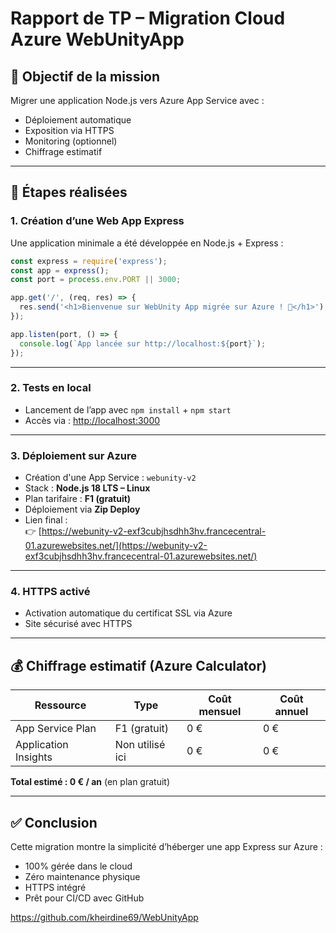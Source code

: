 # Rapport de TP – Migration Cloud Azure WebUnityApp

## 🚀 Objectif de la mission

Migrer une application Node.js vers Azure App Service avec :
- Déploiement automatique
- Exposition via HTTPS
- Monitoring (optionnel)
- Chiffrage estimatif

---

## 🧱 Étapes réalisées

### 1. Création d’une Web App Express

Une application minimale a été développée en Node.js + Express :

```js
const express = require('express');
const app = express();
const port = process.env.PORT || 3000;

app.get('/', (req, res) => {
  res.send('<h1>Bienvenue sur WebUnity App migrée sur Azure ! 🚀</h1>');
});

app.listen(port, () => {
  console.log(`App lancée sur http://localhost:${port}`);
});
```

---

### 2. Tests en local

- Lancement de l’app avec `npm install` + `npm start`
- Accès via : [http://localhost:3000](http://localhost:3000)

---

### 3. Déploiement sur Azure

- Création d'une App Service : `webunity-v2`
- Stack : **Node.js 18 LTS – Linux**
- Plan tarifaire : **F1 (gratuit)**
- Déploiement via **Zip Deploy**
- Lien final :  
  👉 [https://webunity-v2-exf3cubjhsdhh3hv.francecentral-01.azurewebsites.net/](https://webunity-v2-exf3cubjhsdhh3hv.francecentral-01.azurewebsites.net/)

---

### 4. HTTPS activé

- Activation automatique du certificat SSL via Azure
- Site sécurisé avec HTTPS

---

## 💰 Chiffrage estimatif (Azure Calculator)

| Ressource         | Type       | Coût mensuel | Coût annuel |
|-------------------|------------|--------------|-------------|
| App Service Plan  | F1 (gratuit) | 0 €         | 0 €         |
| Application Insights | Non utilisé ici | 0 €       | 0 €         |

**Total estimé : 0 € / an** (en plan gratuit)

---

## ✅ Conclusion

Cette migration montre la simplicité d’héberger une app Express sur Azure :
- 100% gérée dans le cloud
- Zéro maintenance physique
- HTTPS intégré
- Prêt pour CI/CD avec GitHub

https://github.com/kheirdine69/WebUnityApp
